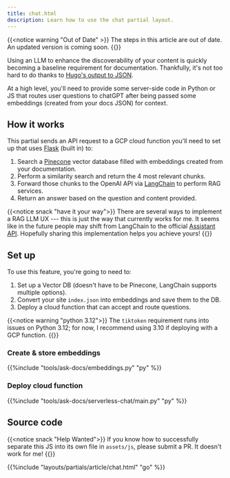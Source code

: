 ```yaml
---
title: chat.html
description: Learn how to use the chat partial layout.
---
```


{{<notice warning "Out of Date" >}}
The steps in this article are out of date. An updated version is coming soon.
{{</notice>}}

Using an LLM to enhance the discoverability of your content is quickly becoming a baseline requirement for documentation. Thankfully, it's not too hard to do thanks to [Hugo's output to JSON](https://gohugo.io/methods/page/outputformats/).

 At a high level, you'll need to provide some server-side code in Python or JS that routes user questions to chatGPT after being passed some embeddings (created from your docs JSON) for context.

## How it works 

This partial sends an API request to a GCP cloud function you'll need to set up that uses [Flask](https://flask.palletsprojects.com/en/3.0.x/) (built in) to:

 1. Search a [Pinecone](https://www.pinecone.io/) vector database filled with embeddings created from your documentation.
 2. Perform a similarity search and return the 4 most relevant chunks. 
 3. Forward those chunks to the OpenAI API via [LangChain](https://python.langchain.com/docs/get_started/introduction) to perform RAG services.
 4. Return an answer based on the question and content provided.

{{<notice snack "have it your way">}}
There are several ways to implement a RAG LLM UX --- this is just the way that currently works for me. It seems like in the future people may shift from LangChain to the official [Assistant API](https://platform.openai.com/docs/assistants/overview). Hopefully sharing this implementation helps you achieve yours!
{{</notice>}}

## Set up 

To use this feature, you're going to need to:

1. Set up a Vector DB (doesn't have to be Pinecone, LangChain supports multiple options).
2. Convert your site `index.json` into embeddings and save them to the DB.
3. Deploy a cloud function that can accept and route questions.

{{<notice warning "python 3.12">}}
The `tiktoken` requirement runs into issues on Python 3.12; for now, I recommend using 3.10 if deploying with a GCP function.
{{</notice>}}

### Create & store embeddings

{{%include "tools/ask-docs/embeddings.py" "py" %}}

### Deploy cloud function

{{%include "tools/ask-docs/serverless-chat/main.py" "py" %}}

## Source code 

{{<notice snack "Help Wanted">}}
If you know how to successfully separate this JS into its own file in `assets/js`, please submit a PR. It doesn't work for me!
{{</notice>}}

{{%include "layouts/partials/article/chat.html" "go" %}}